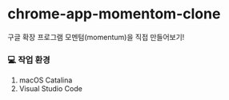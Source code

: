 # chrome-app-momentom-clone
구글 확장 프로그램 모멘텀(momentum)을 직접 만들어보기!


### :computer:  작업 환경

1. macOS Catalina
2. Visual Studio Code
